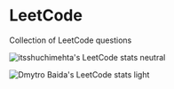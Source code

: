 # LeetCode
Collection of LeetCode questions

![itsshuchimehta's LeetCode stats neutral](https://leetcode-badge-sage.vercel.app/badge/itsshuchimehta?theme=neutral)


![Dmytro Baida's LeetCode stats light](https://leetcode-badge-sage.vercel.app/badge/dmytrobaida?bgColor=fff)
